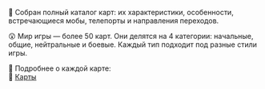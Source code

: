  
📝 Собран полный каталог карт: их характеристики, особенности, встречающиеся мобы, телепорты и направления переходов.

😲 Мир игры — более 50 карт.
Они делятся на 4 категории: начальные, общие, нейтральные и боевые.
Каждый тип подходит под разные стили игры.

📌 Подробнее о каждой карте:  
🚩 [Карты](/sys/world/map)
